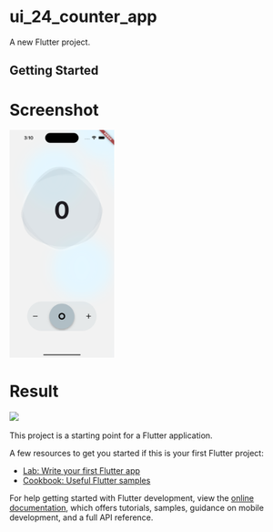 # ui_24_counter_app

A new Flutter project.

## Getting Started

# Screenshot
<img src="https://github.com/Mirzaazmath/flutter_60_ui_challange/blob/main/ui_24_counter_app/assets/output/Screenshot.png" height="400">

# Result
<img src="https://github.com/Mirzaazmath/flutter_60_ui_challange/blob/main/ui_24_counter_app/assets/output/result.gif" height="400">

This project is a starting point for a Flutter application.

A few resources to get you started if this is your first Flutter project:

- [Lab: Write your first Flutter app](https://docs.flutter.dev/get-started/codelab)
- [Cookbook: Useful Flutter samples](https://docs.flutter.dev/cookbook)

For help getting started with Flutter development, view the
[online documentation](https://docs.flutter.dev/), which offers tutorials,
samples, guidance on mobile development, and a full API reference.
